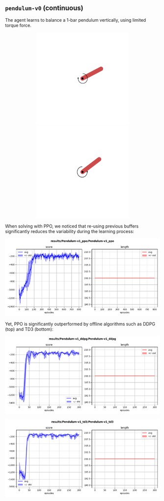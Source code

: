 ## `pendulum-v0` (continuous)

The agent learns to balance a 1-bar pendulum vertically, using limited torque force.

<p align="center">
  <img width="300" alt="" src="bad.gif">
  <img width="300" alt="" src="good.gif">
</p>

When solving with PPO, we noticed that re-using previous buffers significantly reduces the variability during the learning process:

<p align="center">
  <img width="700" alt="" src="ppo_buffer.png">
</p>

Yet, PPO is significantly outperformed by offline algorithms such as DDPG (top) and TD3 (bottom):

<p align="center">
  <img width="700" alt="" src="ddpg.png">
</p>

<p align="center">
  <img width="700" alt="" src="td3.png">
</p>
